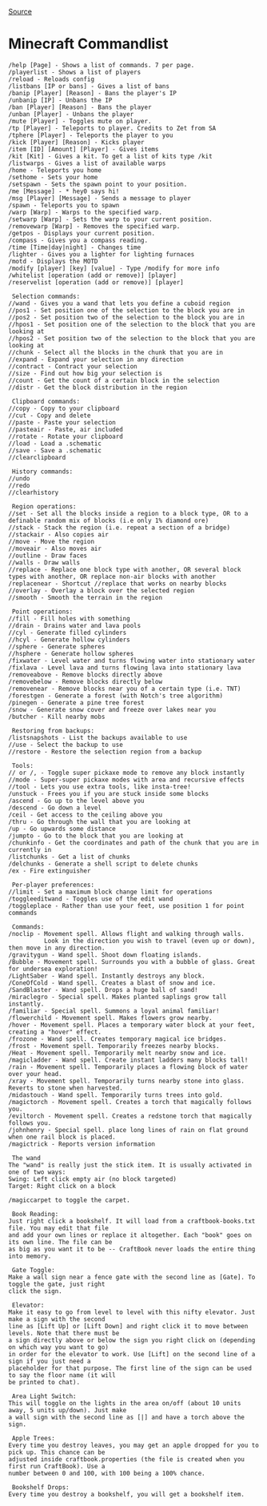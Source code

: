 
[Source](http://www.umluex.at/bilder/minecraft/mc_server_commands.html "Permalink to Minecraft Commandlist")

# Minecraft Commandlist



    /help [Page] - Shows a list of commands. 7 per page.
    /playerlist - Shows a list of players
    /reload - Reloads config
    /listbans [IP or bans] - Gives a list of bans
    /banip [Player] [Reason] - Bans the player's IP
    /unbanip [IP] - Unbans the IP
    /ban [Player] [Reason] - Bans the player
    /unban [Player] - Unbans the player
    /mute [Player] - Toggles mute on player.
    /tp [Player] - Teleports to player. Credits to Zet from SA
    /tphere [Player] - Teleports the player to you
    /kick [Player] [Reason] - Kicks player
    /item [ID] [Amount] [Player] - Gives items
    /kit [Kit] - Gives a kit. To get a list of kits type /kit
    /listwarps - Gives a list of available warps
    /home - Teleports you home
    /sethome - Sets your home
    /setspawn - Sets the spawn point to your position.
    /me [Message] - * hey0 says hi!
    /msg [Player] [Message] - Sends a message to player
    /spawn - Teleports you to spawn
    /warp [Warp] - Warps to the specified warp.
    /setwarp [Warp] - Sets the warp to your current position.
    /removewarp [Warp] - Removes the specified warp.
    /getpos - Displays your current position.
    /compass - Gives you a compass reading.
    /time [Time|day|night] - Changes time
    /lighter - Gives you a lighter for lighting furnaces
    /motd - Displays the MOTD
    /modify [player] [key] [value] - Type /modify for more info
    /whitelist [operation (add or remove)] [player]
    /reservelist [operation (add or remove)] [player]

     Selection commands:
    //wand - Gives you a wand that lets you define a cuboid region
    //pos1 - Set position one of the selection to the block you are in
    //pos2 - Set position two of the selection to the block you are in
    //hpos1 - Set position one of the selection to the block that you are looking at
    //hpos2 - Set position two of the selection to the block that you are looking at
    //chunk - Select all the blocks in the chunk that you are in
    //expand - Expand your selection in any direction
    //contract - Contract your selection
    //size - Find out how big your selection is
    //count - Get the count of a certain block in the selection
    //distr - Get the block distribution in the region

     Clipboard commands:
    //copy - Copy to your clipboard
    //cut - Copy and delete
    //paste - Paste your selection
    //pasteair - Paste, air included
    //rotate - Rotate your clipboard
    //load - Load a .schematic
    //save - Save a .schematic
    //clearclipboard

     History commands:
    //undo
    //redo
    //clearhistory

     Region operations:
    //set - Set all the blocks inside a region to a block type, OR to a definable random mix of blocks (i.e only 1% diamond ore)
    //stack - Stack the region (i.e. repeat a section of a bridge)
    //stackair - Also copies air
    //move - Move the region
    //moveair - Also moves air
    //outline - Draw faces
    //walls - Draw walls
    //replace - Replace one block type with another, OR several block types with another, OR replace non-air blocks with another
    /replacenear - Shortcut //replace that works on nearby blocks
    //overlay - Overlay a block over the selected region
    //smooth - Smooth the terrain in the region

     Point operations:
    //fill - Fill holes with something
    //drain - Drains water and lava pools
    //cyl - Generate filled cylinders
    //hcyl - Generate hollow cylinders
    //sphere - Generate spheres
    //hsphere - Generate hollow spheres
    /fixwater - Level water and turns flowing water into stationary water
    /fixlava - Level lava and turns flowing lava into stationary lava
    /removeabove - Remove blocks directly above
    /removebelow - Remove blocks directly below
    /removenear - Remove blocks near you of a certain type (i.e. TNT)
    /forestgen - Generate a forest (with Notch's tree algorithm)
    /pinegen - Generate a pine tree forest
    /snow - Generate snow cover and freeze over lakes near you
    /butcher - Kill nearby mobs

     Restoring from backups:
    /listsnapshots - List the backups available to use
    //use - Select the backup to use
    //restore - Restore the selection region from a backup

     Tools:
    // or /, - Toggle super pickaxe mode to remove any block instantly
    //mode - Super-super pickaxe modes with area and recursive effects
    //tool - Lets you use extra tools, like insta-tree!
    /unstuck - Frees you if you are stuck inside some blocks
    /ascend - Go up to the level above you
    /descend - Go down a level
    /ceil - Get access to the ceiling above you
    /thru - Go through the wall that you are looking at
    /up - Go upwards some distance
    /jumpto - Go to the block that you are looking at
    /chunkinfo - Get the coordinates and path of the chunk that you are in currently in
    /listchunks - Get a list of chunks
    /delchunks - Generate a shell script to delete chunks
    /ex - Fire extinguisher

     Per-player preferences:
    //limit - Set a maximum block change limit for operations
    /toggleeditwand - Toggles use of the edit wand
    /toggleplace - Rather than use your feet, use position 1 for point commands

     Commands:
    /noclip - Movement spell. Allows flight and walking through walls.
              Look in the direction you wish to travel (even up or down), then move in any direction.
    /gravitygun - Wand spell. Shoot down floating islands.
    /Bubble - Movement spell. Surrounds you with a bubble of glass. Great for undersea exploration!
    /LightSaber - Wand spell. Instantly destroys any block.
    /ConeOfCold - Wand spell. Creates a blast of snow and ice.
    /SandBlaster - Wand spell. Drops a huge ball of sand!
    /miraclegro - Special spell. Makes planted saplings grow tall instantly.
    /familiar - Special spell. Summons a loyal animal familiar!
    /flowerchild - Movement spell. Makes flowers grow nearby.
    /hover - Movement spell. Places a temporary water block at your feet, creating a "hover" effect.
    /frozone - Wand spell. Creates temporary magical ice bridges.
    /frost - Movement spell. Temporarily freezes nearby blocks.
    /Heat - Movement spell. Temporarily melt nearby snow and ice.
    /magicladder - Wand spell. Create instant ladders many blocks tall!
    /rain - Movement spell. Temporarily places a flowing block of water over your head.
    /xray - Movement spell. Temporarily turns nearby stone into glass. Reverts to stone when harvested.
    /midastouch - Wand spell. Temporarily turns trees into gold.
    /magictorch - Movement spell. Creates a torch that magically follows you.
    /eviltorch - Movement spell. Creates a redstone torch that magically follows you.
    /johnhenry - Special spell. place long lines of rain on flat ground when one rail block is placed.
    /magictrick - Reports version information

     The wand
    The "wand" is really just the stick item. It is usually activated in one of two ways:
    Swing: Left click empty air (no block targeted)
    Target: Right click on a block

    /magiccarpet to toggle the carpet.

     Book Reading:
    Just right click a bookshelf. It will load from a craftbook-books.txt file. You may edit that file
    and add your own lines or replace it altogether. Each "book" goes on its own line. The file can be
    as big as you want it to be -- CraftBook never loads the entire thing into memory.

     Gate Toggle:
    Make a wall sign near a fence gate with the second line as [Gate]. To toggle the gate, just right
    click the sign.

     Elevator:
    Make it easy to go from level to level with this nifty elevator. Just make a sign with the second
    line as [Lift Up] or [Lift Down] and right click it to move between levels. Note that there must be
    a sign directly above or below the sign you right click on (depending on which way you want to go)
    in order for the elevator to work. Use [Lift] on the second line of a sign if you just need a
    placeholder for that purpose. The first line of the sign can be used to say the floor name (it will
    be printed to chat).

     Area Light Switch:
    This will toggle on the lights in the area on/off (about 10 units away, 5 units up/down). Just make
    a wall sign with the second line as [|] and have a torch above the sign.

     Apple Trees:
    Every time you destroy leaves, you may get an apple dropped for you to pick up. This chance can be
    adjusted inside craftbook.properties (the file is created when you first run CraftBook). Use a
    number between 0 and 100, with 100 being a 100% chance.

     Bookshelf Drops:
    Every time you destroy a bookshelf, you will get a bookshelf item.  

